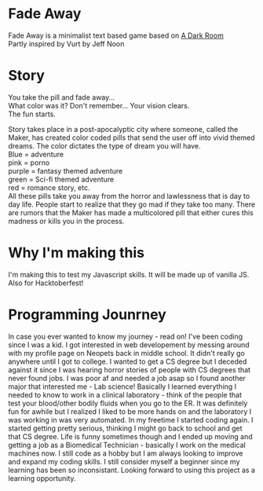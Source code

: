 # Fade Away
Fade Away is a minimalist text based game based on <a href="https://github.com/doublespeakgames/adarkroom">A Dark Room</a> <br>
Partly inspired by Vurt by Jeff Noon

# Story
You take the pill and fade away...<br>
What color was it? Don't remember...
Your vision clears.<br>
The fun starts.<br>

Story takes place in a post-apocalyptic city where someone, called the Maker, has created color coded pills that send the user off into vivid themed dreams. The color dictates the type of dream you will have. <br>
Blue = adventure <br>
pink = porno <br>
purple = fantasy themed adventure <br>
green = Sci-fi themed adventure <br>
red = romance story, etc. <br>
All these pills take you away from the horror and lawlessness that is day to day life. People start to realize that they go mad if they take too many. There are rumors that the Maker has made a multicolored pill that either cures this madness or kills you in the process.

# Why I'm making this
I'm making this to test my Javascript skills. It will be made up of vanilla JS. Also for Hacktoberfest!

# Programming Jounrney
In case you ever wanted to know my journey - read on! I've been coding since I was a kid. I got interested in web developement by messing around with my profile page on Neopets back in middle school. It didn't really go anywhere until I got to college. I wanted to get a CS degree but I deceded against it since I was hearing horror stories of people with CS degrees that never found jobs. I was poor af and needed a job asap so I found another major that interested me - Lab science! Basically I learned everything I needed to know to work in a clinical laboratory - think of the people that test your blood/other bodily fluids when you go to the ER. It was definitely fun for awhile but I realized I liked to be more hands on and the laboratory I was working in was very automated. In my freetime I started coding again. I started getting pretty serious, thinking I might go back to school and get that CS degree. Life is funny sometimes though and I ended up moving and getting a job as a Biomedical Technician - basically I work on the medical machines now. I still code as a hobby but I am always looking to improve and expand my coding skills. I still consider myself a beginner since my learning has been so inconsistant. Looking forward to using this project as a learning opportunity.
